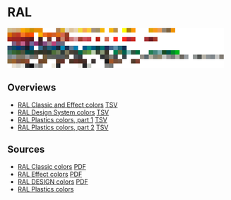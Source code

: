 RAL
===

![RAL Classic](<RAL Classic RGB 10px raster.png> "10px overview")

Overviews
---------

- [RAL Classic and Effect colors](classic.md) 
  [TSV](classic.tsv)
- [RAL Design System colors](design.md) 
  [TSV](design.tsv)
- [RAL Plastics colors, part 1](P1.md)
  [TSV](P1.tsv)
- [RAL Plastics colors, part 2](P2.md)
  [TSV](P2.tsv)

Sources
-------

- [RAL Classic colors](http://www.ral-farben.de/content/anwendung-hilfe/all-ral-colours-names/overview-ral-classic-colours.html) 
  [PDF](http://toxid.ral-farben.de/fileadmin/pdf/Hellbezugswerte_RAL_CLASSIC_2018.pdf "LRV RAL Classic 2018")
- [RAL Effect colors](http://www.ral-farben.de/content/anwendung-hilfe/all-ral-colours-names/overview-ral-effect-colours.html) 
  [PDF](http://toxid.ral-farben.de/fileadmin/pdf/Hellbezugswerte_RAL_EFFECT_2018.pdf "LRV RAL Effect 2018")
- [RAL DESIGN colors](http://www.ral-farben.de/content/anwendung-hilfe/all-ral-colours-names/overview-ral-design-colours.html) 
  [PDF](http://toxid.ral-farben.de/fileadmin/pdf/LRV_RAL_DESIGN_SYSTEM_plus_2018.pdf "LRV RAL Design System+ 2018")
- [RAL Plastics colors](http://www.ral-farben.de/content/anwendung-hilfe/all-ral-colours-names/overview-ral-plastics-colours.html)

